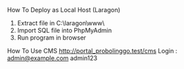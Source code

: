 How To Deploy as Local Host (Laragon)
1. Extract file in C:\laragon\www\
2. Import SQL file into PhpMyAdmin
3. Run program in browser

How To Use CMS
http://portal_probolinggo.test/cms
Login :   admin@example.com
          admin123
